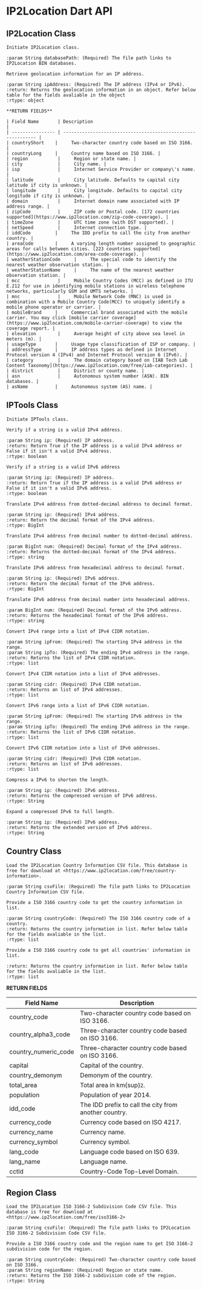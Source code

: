# IP2Location Dart API

## IP2Location Class

```{py:class} IP2Location(databasePath)
Initiate IP2Location class.

:param String databasePath: (Required) The file path links to IP2Location BIN databases.
```

```{py:function} getAll(ipAddress)
Retrieve geolocation information for an IP address.

:param String ipAddress: (Required) The IP address (IPv4 or IPv6).
:return: Returns the geolocation information in an object. Refer below table for the fields avaliable in the object
:rtype: object

**RETURN FIELDS**

| Field Name       | Description                                                  |
| ---------------- | ------------------------------------------------------------ |
| countryShort    |     Two-character country code based on ISO 3166. |
| countryLong     |     Country name based on ISO 3166. |
| region           |     Region or state name. |
| city             |     City name. |
| isp              |     Internet Service Provider or company\'s name. |
| latitude         |     City latitude. Defaults to capital city latitude if city is unknown. |
| longitude        |     City longitude. Defaults to capital city longitude if city is unknown. |
| domain           |     Internet domain name associated with IP address range. |
| zipCode          |     ZIP code or Postal code. [172 countries supported](https://www.ip2location.com/zip-code-coverage). |
| timeZone         |     UTC time zone (with DST supported). |
| netSpeed         |     Internet connection type. |
| iddCode         |     The IDD prefix to call the city from another country. |
| areaCode        |     A varying length number assigned to geographic areas for calls between cities. [223 countries supported](https://www.ip2location.com/area-code-coverage). |
| weatherStationCode     |     The special code to identify the nearest weather observation station. |
| weatherStationName     |     The name of the nearest weather observation station. |
| mcc              |     Mobile Country Codes (MCC) as defined in ITU E.212 for use in identifying mobile stations in wireless telephone networks, particularly GSM and UMTS networks. |
| mnc              |     Mobile Network Code (MNC) is used in combination with a Mobile Country Code(MCC) to uniquely identify a mobile phone operator or carrier. |
| mobileBrand     |     Commercial brand associated with the mobile carrier. You may click [mobile carrier coverage](https://www.ip2location.com/mobile-carrier-coverage) to view the coverage report. |
| elevation        |     Average height of city above sea level in meters (m). |
| usageType       |     Usage type classification of ISP or company. |
| addressType     |     IP address types as defined in Internet Protocol version 4 (IPv4) and Internet Protocol version 6 (IPv6). |
| category         |     The domain category based on [IAB Tech Lab Content Taxonomy](https://www.ip2location.com/free/iab-categories). |
| district         |     District or county name. |
| asn              |     Autonomous system number (ASN). BIN databases. |
| asName          |     Autonomous system (AS) name. |
```

## IPTools Class

```{py:class} IPTools ()
Initiate IPTools class.
```

```{py:function} isIPv4(ip)
Verify if a string is a valid IPv4 address.

:param String ip: (Required) IP address.
:return: Return True if the IP address is a valid IPv4 address or False if it isn't a valid IPv4 address.
:rtype: boolean
```

```{py:function} isIPv6(ip)
Verify if a string is a valid IPv6 address

:param String ip: (Required) IP address.
:return: Return True if the IP address is a valid IPv6 address or False if it isn't a valid IPv6 address.
:rtype: boolean
```

```{py:function} ipv4ToDecimal(ip)
Translate IPv4 address from dotted-decimal address to decimal format.

:param String ip: (Required) IPv4 address.
:return: Return the decimal format of the IPv4 address.
:rtype: BigInt
```

```{py:function} decimalToIPv4(num)
Translate IPv4 address from decimal number to dotted-decimal address.

:param BigInt num: (Required) Decimal format of the IPv4 address.
:return: Returns the dotted-decimal format of the IPv4 address.
:rtype: string
```

```{py:function} ipv6ToDecimal(ip)
Translate IPv6 address from hexadecimal address to decimal format.

:param String ip: (Required) IPv6 address.
:return: Return the decimal format of the IPv6 address.
:rtype: BigInt
```

```{py:function} decimalToIPv6(num)
Translate IPv6 address from decimal number into hexadecimal address.

:param BigInt num: (Required) Decimal format of the IPv6 address.
:return: Returns the hexadecimal format of the IPv6 address.
:rtype: string
```

```{py:function} ipv4ToCidr(ipFrom, ipTo)
Convert IPv4 range into a list of IPv4 CIDR notation.

:param String ipFrom: (Required) The starting IPv4 address in the range.
:param String ipTo: (Required) The ending IPv4 address in the range.
:return: Returns the list of IPv4 CIDR notation.
:rtype: list
```

```{py:function} cidrToIPv4(cidr)
Convert IPv4 CIDR notation into a list of IPv4 addresses.

:param String cidr: (Required) IPv4 CIDR notation.
:return: Returns an list of IPv4 addresses.
:rtype: list
```

```{py:function} ipv6ToCidr(ipFrom, ipTo)
Convert IPv6 range into a list of IPv6 CIDR notation.

:param String ipFrom: (Required) The starting IPv6 address in the range.
:param String ipTo: (Required) The ending IPv6 address in the range.
:return: Returns the list of IPv6 CIDR notation.
:rtype: list
```

```{py:function} cidrToIPv6(cidr)
Convert IPv6 CIDR notation into a list of IPv6 addresses.

:param String cidr: (Required) IPv6 CIDR notation.
:return: Returns an list of IPv6 addresses.
:rtype: list
```

```{py:function} compressIPv6(ip)
Compress a IPv6 to shorten the length.

:param String ip: (Required) IPv6 address.
:return: Returns the compressed version of IPv6 address.
:rtype: String
```

```{py:function} expandIPv6(ip)
Expand a compressed IPv6 to full length.

:param String ip: (Required) IPv6 address.
:return: Returns the extended version of IPv6 address.
:rtype: String
```

## Country Class

```{py:function} fromFile(csvFile)
Load the IP2Location Country Information CSV file. This database is free for download at <https://www.ip2location.com/free/country-information>.

:param String csvFile: (Required) The file path links to IP2Location Country Information CSV file.
```

```{py:function} getCountryInfo(countryCode)
Provide a ISO 3166 country code to get the country information in list.

:param String countryCode: (Required) The ISO 3166 country code of a country.
:return: Returns the country information in list. Refer below table for the fields avaliable in the list.
:rtype: list
```

```{py:function} getAllCountryInfo()
Provide a ISO 3166 country code to get all countries' information in list.

:return: Returns the country information in list. Refer below table for the fields avaliable in the list.
:rtype: list
```

**RETURN FIELDS**

| Field Name       | Description                                                  |
| ---------------- | ------------------------------------------------------------ |
| country_code     | Two-character country code based on ISO 3166.                |
| country_alpha3_code | Three-character country code based on ISO 3166.           |
| country_numeric_code | Three-character country code based on ISO 3166.          |
| capital          | Capital of the country.                                      |
| country_demonym  | Demonym of the country.                                      |
| total_area       | Total area in km{sup}`2`.                                    |
| population       | Population of year 2014.                                     |
| idd_code         | The IDD prefix to call the city from another country.        |
| currency_code    | Currency code based on ISO 4217.                             |
| currency_name    | Currency name.                                               |
| currency_symbol  | Currency symbol.                                             |
| lang_code        | Language code based on ISO 639.                              |
| lang_name        | Language name.                                               |
| cctld            | Country-Code Top-Level Domain.                               |

## Region Class

```{py:function} fromFile(csvFile)
Load the IP2Location ISO 3166-2 Subdivision Code CSV file. This database is free for download at <https://www.ip2location.com/free/iso3166-2>

:param String csvFile: (Required) The file path links to IP2Location ISO 3166-2 Subdivision Code CSV file.
```

```{py:function} getRegionCode(countryCode, regionName)
Provide a ISO 3166 country code and the region name to get ISO 3166-2 subdivision code for the region.

:param String countryCode: (Required) Two-character country code based on ISO 3166.
:param String regionName: (Required) Region or state name.
:return: Returns the ISO 3166-2 subdivision code of the region.
:rtype: String
```
